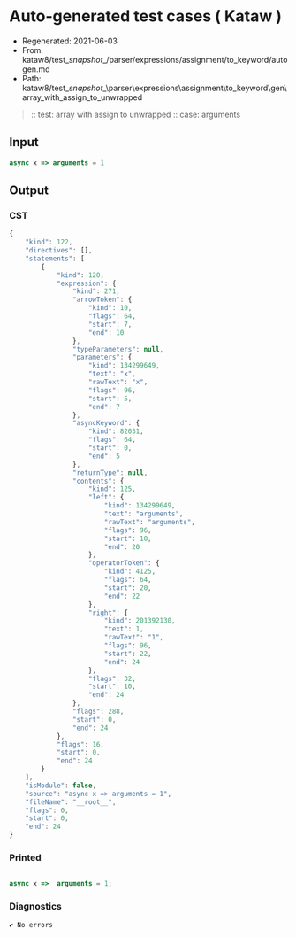 # Auto-generated test cases ( Kataw )
- Regenerated: 2021-06-03
- From: kataw8/test\__snapshot__/parser/expressions/assignment/to_keyword/autogen.md
- Path: kataw8/test\__snapshot__\parser\expressions\assignment\to_keyword\gen\array_with_assign_to_unwrapped
> :: test: array with assign to unwrapped
> :: case: arguments
## Input

`````js
async x => arguments = 1
`````
## Output

### CST

```javascript
{
    "kind": 122,
    "directives": [],
    "statements": [
        {
            "kind": 120,
            "expression": {
                "kind": 271,
                "arrowToken": {
                    "kind": 10,
                    "flags": 64,
                    "start": 7,
                    "end": 10
                },
                "typeParameters": null,
                "parameters": {
                    "kind": 134299649,
                    "text": "x",
                    "rawText": "x",
                    "flags": 96,
                    "start": 5,
                    "end": 7
                },
                "asyncKeyword": {
                    "kind": 82031,
                    "flags": 64,
                    "start": 0,
                    "end": 5
                },
                "returnType": null,
                "contents": {
                    "kind": 125,
                    "left": {
                        "kind": 134299649,
                        "text": "arguments",
                        "rawText": "arguments",
                        "flags": 96,
                        "start": 10,
                        "end": 20
                    },
                    "operatorToken": {
                        "kind": 4125,
                        "flags": 64,
                        "start": 20,
                        "end": 22
                    },
                    "right": {
                        "kind": 201392130,
                        "text": 1,
                        "rawText": "1",
                        "flags": 96,
                        "start": 22,
                        "end": 24
                    },
                    "flags": 32,
                    "start": 10,
                    "end": 24
                },
                "flags": 288,
                "start": 0,
                "end": 24
            },
            "flags": 16,
            "start": 0,
            "end": 24
        }
    ],
    "isModule": false,
    "source": "async x => arguments = 1",
    "fileName": "__root__",
    "flags": 0,
    "start": 0,
    "end": 24
}
```

### Printed

```javascript

async x =>  arguments = 1;
```

### Diagnostics

```javascript
✔ No errors
```

